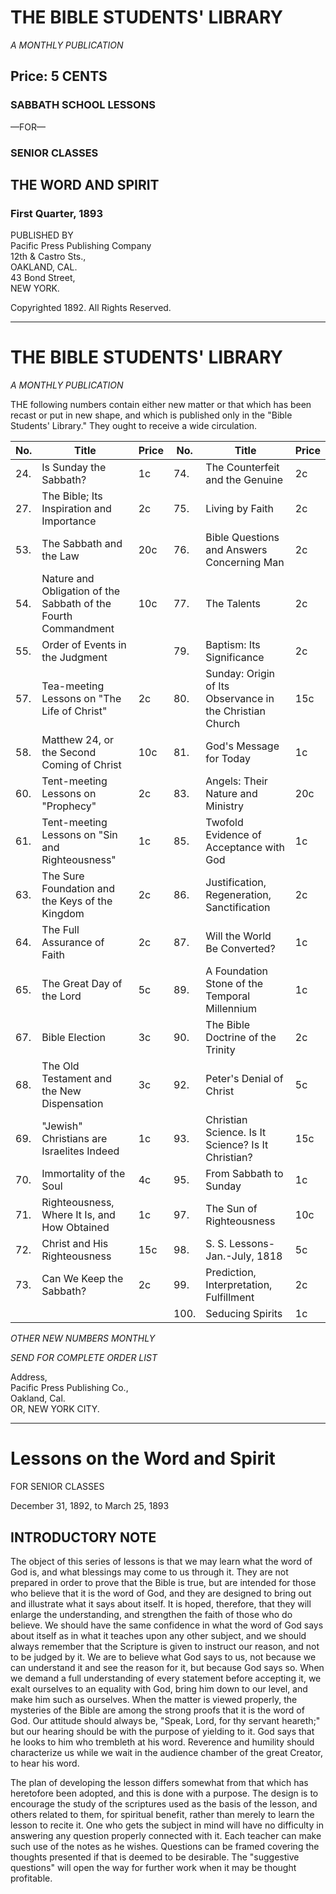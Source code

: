 # THE BIBLE STUDENTS' LIBRARY
*A MONTHLY PUBLICATION*

## Price: 5 CENTS

### SABBATH SCHOOL LESSONS
—FOR—
### SENIOR CLASSES

## THE WORD AND SPIRIT
### First Quarter, 1893

PUBLISHED BY  
Pacific Press Publishing Company  
12th & Castro Sts.,  
OAKLAND, CAL.  
43 Bond Street,  
NEW YORK.

Copyrighted 1892. All Rights Reserved.

---

# THE BIBLE STUDENTS' LIBRARY
*A MONTHLY PUBLICATION*

THE following numbers contain either new matter or that which has been recast or put in new shape, and which is published only in the "Bible Students' Library." They ought to receive a wide circulation.

| No. | Title | Price | No. | Title | Price |
|-----|-------|-------|-----|-------|-------|
| 24. | Is Sunday the Sabbath? | 1c | 74. | The Counterfeit and the Genuine | 2c |
| 27. | The Bible; Its Inspiration and Importance | 2c | 75. | Living by Faith | 2c |
| 53. | The Sabbath and the Law | 20c | 76. | Bible Questions and Answers Concerning Man | 2c |
| 54. | Nature and Obligation of the Sabbath of the Fourth Commandment | 10c | 77. | The Talents | 2c |
| 55. | Order of Events in the Judgment | | 79. | Baptism: Its Significance | 2c |
| 57. | Tea-meeting Lessons on "The Life of Christ" | 2c | 80. | Sunday: Origin of Its Observance in the Christian Church | 15c |
| 58. | Matthew 24, or the Second Coming of Christ | 10c | 81. | God's Message for Today | 1c |
| 60. | Tent-meeting Lessons on "Prophecy" | 2c | 83. | Angels: Their Nature and Ministry | 20c |
| 61. | Tent-meeting Lessons on "Sin and Righteousness" | 1c | 85. | Twofold Evidence of Acceptance with God | 1c |
| 63. | The Sure Foundation and the Keys of the Kingdom | 2c | 86. | Justification, Regeneration, Sanctification | 2c |
| 64. | The Full Assurance of Faith | 2c | 87. | Will the World Be Converted? | 1c |
| 65. | The Great Day of the Lord | 5c | 89. | A Foundation Stone of the Temporal Millennium | 1c |
| 67. | Bible Election | 3c | 90. | The Bible Doctrine of the Trinity | 2c |
| 68. | The Old Testament and the New Dispensation | 3c | 92. | Peter's Denial of Christ | 5c |
| 69. | "Jewish" Christians are Israelites Indeed | 1c | 93. | Christian Science. Is It Science? Is It Christian? | 15c |
| 70. | Immortality of the Soul | 4c | 95. | From Sabbath to Sunday | 1c |
| 71. | Righteousness, Where It Is, and How Obtained | 1c | 97. | The Sun of Righteousness | 10c |
| 72. | Christ and His Righteousness | 15c | 98. | S. S. Lessons-Jan.-July, 1818 | 5c |
| 73. | Can We Keep the Sabbath? | 2c | 99. | Prediction, Interpretation, Fulfillment | 2c |
| | | | 100. | Seducing Spirits | 1c |

*OTHER NEW NUMBERS MONTHLY*

*SEND FOR COMPLETE ORDER LIST*

Address,  
Pacific Press Publishing Co.,  
Oakland, Cal.  
OR, NEW YORK CITY.

---

# Lessons on the Word and Spirit
FOR SENIOR CLASSES

December 31, 1892, to March 25, 1893

## INTRODUCTORY NOTE

The object of this series of lessons is that we may learn what the word of God is, and what blessings may come to us through it. They are not prepared in order to prove that the Bible is true, but are intended for those who believe that it is the word of God, and they are designed to bring out and illustrate what it says about itself. It is hoped, therefore, that they will enlarge the understanding, and strengthen the faith of those who do believe. We should have the same confidence in what the word of God says about itself as in what it teaches upon any other subject, and we should always remember that the Scripture is given to instruct our reason, and not to be judged by it. We are to believe what God says to us, not because we can understand it and see the reason for it, but because God says so. When we demand a full understanding of every statement before accepting it, we exalt ourselves to an equality with God, bring him down to our level, and make him such as ourselves. When the matter is viewed properly, the mysteries of the Bible are among the strong proofs that it is the word of God. Our attitude should always be, "Speak, Lord, for thy servant heareth;" but our hearing should be with the purpose of yielding to it. God says that he looks to him who trembleth at his word. Reverence and humility should characterize us while we wait in the audience chamber of the great Creator, to hear his word.

The plan of developing the lesson differs somewhat from that which has heretofore been adopted, and this is done with a purpose. The design is to encourage the study of the scriptures used as the basis of the lesson, and others related to them, for spiritual benefit, rather than merely to learn the lesson to recite it. One who gets the subject in mind will have no difficulty in answering any question properly connected with it. Each teacher can make such use of the notes as he wishes. Questions can be framed covering the thoughts presented if that is deemed to be desirable. The "suggestive questions" will open the way for further work when it may be thought profitable.